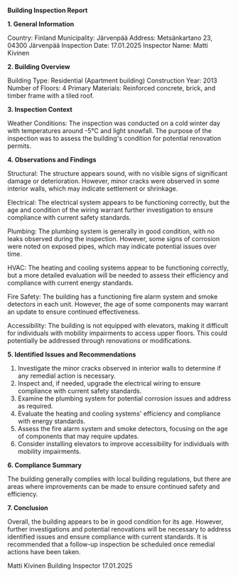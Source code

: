  **Building Inspection Report**

**1. General Information**

Country: Finland
Municipality: Järvenpää
Address: Metsänkartano 23, 04300 Järvenpää
Inspection Date: 17.01.2025
Inspector Name: Matti Kivinen

**2. Building Overview**

Building Type: Residential (Apartment building)
Construction Year: 2013
Number of Floors: 4
Primary Materials: Reinforced concrete, brick, and timber frame with a tiled roof.

**3. Inspection Context**

Weather Conditions: The inspection was conducted on a cold winter day with temperatures around -5°C and light snowfall. The purpose of the inspection was to assess the building's condition for potential renovation permits.

**4. Observations and Findings**

Structural: The structure appears sound, with no visible signs of significant damage or deterioration. However, minor cracks were observed in some interior walls, which may indicate settlement or shrinkage.

Electrical: The electrical system appears to be functioning correctly, but the age and condition of the wiring warrant further investigation to ensure compliance with current safety standards.

Plumbing: The plumbing system is generally in good condition, with no leaks observed during the inspection. However, some signs of corrosion were noted on exposed pipes, which may indicate potential issues over time.

HVAC: The heating and cooling systems appear to be functioning correctly, but a more detailed evaluation will be needed to assess their efficiency and compliance with current energy standards.

Fire Safety: The building has a functioning fire alarm system and smoke detectors in each unit. However, the age of some components may warrant an update to ensure continued effectiveness.

Accessibility: The building is not equipped with elevators, making it difficult for individuals with mobility impairments to access upper floors. This could potentially be addressed through renovations or modifications.

**5. Identified Issues and Recommendations**

1. Investigate the minor cracks observed in interior walls to determine if any remedial action is necessary.
2. Inspect and, if needed, upgrade the electrical wiring to ensure compliance with current safety standards.
3. Examine the plumbing system for potential corrosion issues and address as required.
4. Evaluate the heating and cooling systems' efficiency and compliance with energy standards.
5. Assess the fire alarm system and smoke detectors, focusing on the age of components that may require updates.
6. Consider installing elevators to improve accessibility for individuals with mobility impairments.

**6. Compliance Summary**

The building generally complies with local building regulations, but there are areas where improvements can be made to ensure continued safety and efficiency.

**7. Conclusion**

Overall, the building appears to be in good condition for its age. However, further investigations and potential renovations will be necessary to address identified issues and ensure compliance with current standards. It is recommended that a follow-up inspection be scheduled once remedial actions have been taken.

Matti Kivinen
Building Inspector
17.01.2025